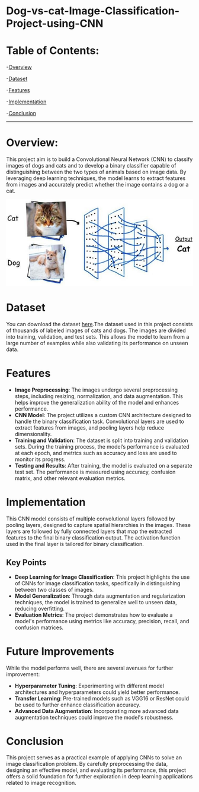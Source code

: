 # Dog-vs-cat-Image-Classification-Project-using-CNN

# Table of Contents:

-[Overview](#Overview)


-[Dataset](#Dataset)


-[Features](#Features)


-[Implementation](#Implementation)


-[Conclusion](#Conclusion)

* * *

# Overview:
This project aim is to build a Convolutional Neural Network (CNN) to classify images of dogs and cats and to develop a binary classifier capable of distinguishing between the two types of animals based on image data. By leveraging deep learning techniques, the model learns to extract features from images and accurately predict whether the image contains a dog or a cat.

![image.png](https://github.com/skshajiya/Dog-vs-cat-Image-Classification-Project-using-CNN/blob/main/image.png)


# Dataset
You can download the dataset [here](https://www.kaggle.com/datasets/salader/dogs-vs-cats).The dataset used in this project consists of thousands of labeled images of cats and dogs. The images are divided into training, validation, and test sets. This allows the model to learn from a large number of examples while also validating its performance on unseen data.


# Features

- **Image Preprocessing**: The images undergo several preprocessing steps, including resizing, normalization, and data augmentation. This helps improve the generalization ability of the model and enhances performance.
- **CNN Model**: The project utilizes a custom CNN architecture designed to handle the binary classification task. Convolutional layers are used to extract features from images, and pooling layers help reduce dimensionality.
- **Training and Validation**: The dataset is split into training and validation sets. During the training process, the model’s performance is evaluated at each epoch, and metrics such as accuracy and loss are used to monitor its progress.
- **Testing and Results**: After training, the model is evaluated on a separate test set. The performance is measured using accuracy, confusion matrix, and other relevant evaluation metrics.



# Implementation

This CNN model consists of multiple convolutional layers followed by pooling layers, designed to capture spatial hierarchies in the images. These layers are followed by fully connected layers that map the extracted features to the final binary classification output. The activation function used in the final layer is tailored for binary classification.

## Key Points
- **Deep Learning for Image Classification**: This project highlights the use of CNNs for image classification tasks, specifically in distinguishing between two classes of images.
- **Model Generalization**: Through data augmentation and regularization techniques, the model is trained to generalize well to unseen data, reducing overfitting.
- **Evaluation Metrics**: The project demonstrates how to evaluate a model's performance using metrics like accuracy, precision, recall, and confusion matrices.

# Future Improvements
While the model performs well, there are several avenues for further improvement:
- **Hyperparameter Tuning**: Experimenting with different model architectures and hyperparameters could yield better performance.
- **Transfer Learning**: Pre-trained models such as VGG16 or ResNet could be used to further enhance classification accuracy.
- **Advanced Data Augmentation**: Incorporating more advanced data augmentation techniques could improve the model's robustness.


# Conclusion

This project serves as a practical example of applying CNNs to solve an image classification problem. By carefully preprocessing the data, designing an effective model, and evaluating its performance, this project offers a solid foundation for further exploration in deep learning applications related to image recognition.

